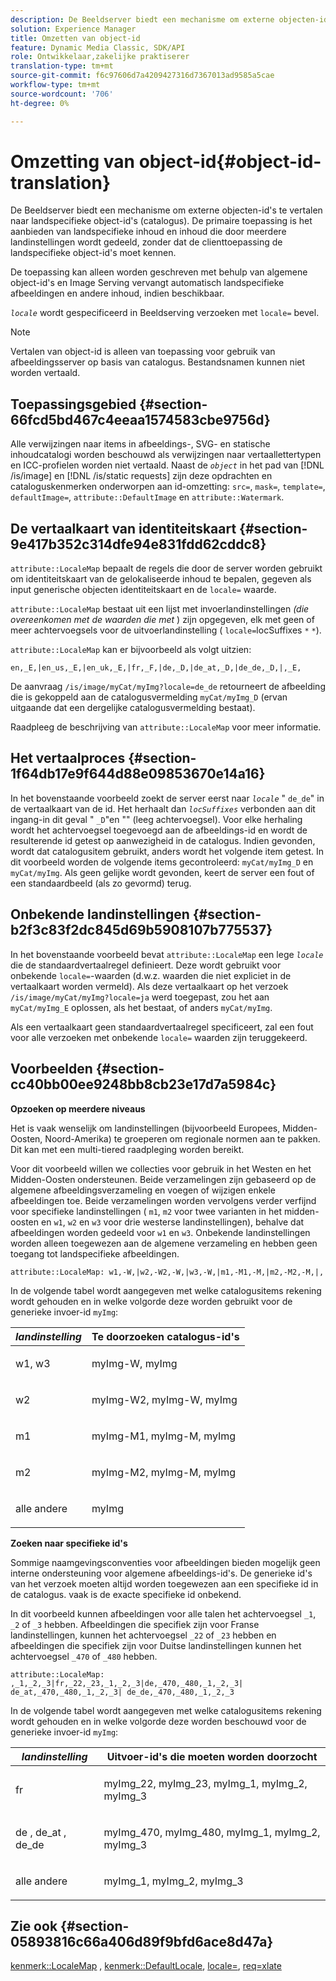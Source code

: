 ```yaml
---
description: De Beeldserver biedt een mechanisme om externe objecten-id's te vertalen naar landspecifieke object-id's (catalogus). De primaire toepassing is het aanbieden van landspecifieke inhoud en inhoud die door meerdere landinstellingen wordt gedeeld, zonder dat de clienttoepassing de landspecifieke object-id's moet kennen.
solution: Experience Manager
title: Omzetten van object-id
feature: Dynamic Media Classic, SDK/API
role: Ontwikkelaar,zakelijke praktiserer
translation-type: tm+mt
source-git-commit: f6c97606d7a4209427316d7367013ad9585a5cae
workflow-type: tm+mt
source-wordcount: '706'
ht-degree: 0%

---
```



# Omzetting van object-id{#object-id-translation}

De Beeldserver biedt een mechanisme om externe objecten-id&#39;s te vertalen naar landspecifieke object-id&#39;s (catalogus). De primaire toepassing is het aanbieden van landspecifieke inhoud en inhoud die door meerdere landinstellingen wordt gedeeld, zonder dat de clienttoepassing de landspecifieke object-id&#39;s moet kennen.

De toepassing kan alleen worden geschreven met behulp van algemene object-id&#39;s en Image Serving vervangt automatisch landspecifieke afbeeldingen en andere inhoud, indien beschikbaar.

*`locale`* wordt gespecificeerd in Beeldserving verzoeken met `locale=` bevel.

>[!NOTE]
>
>Vertalen van object-id is alleen van toepassing voor gebruik van afbeeldingsserver op basis van catalogus. Bestandsnamen kunnen niet worden vertaald.

## Toepassingsgebied {#section-66fcd5bd467c4eeaa1574583cbe9756d}

Alle verwijzingen naar items in afbeeldings-, SVG- en statische inhoudcatalogi worden beschouwd als verwijzingen naar vertaallettertypen en ICC-profielen worden niet vertaald. Naast de *`object`* in het pad van [!DNL /is/image] en [!DNL /is/static requests] zijn deze opdrachten en cataloguskenmerken onderworpen aan id-omzetting: `src=`, `mask=`, `template=`, `defaultImage=`, `attribute::DefaultImage` en `attribute::Watermark`.

## De vertaalkaart van identiteitskaart {#section-9e417b352c314dfe94e831fdd62cddc8}

`attribute::LocaleMap` bepaalt de regels die door de server worden gebruikt om identiteitskaart van de gelokaliseerde inhoud te bepalen, gegeven als input generische objecten identiteitskaart en de  `locale=` waarde.

`attribute::LocaleMap` bestaat uit een lijst met invoerlandinstellingen *(die overeenkomen met de waarden die met* ) zijn opgegeven, elk met geen of meer achtervoegsels voor de uitvoerlandinstelling (  `locale=`locSuffixes `*` `*`).

`attribute::LocaleMap` kan er bijvoorbeeld als volgt uitzien:

`en,_E,|en_us,_E,|en_uk,_E,|fr,_F,|de,_D,|de_at,_D,|de_de,_D,|,_E,`

De aanvraag `/is/image/myCat/myImg?locale=de_de` retourneert de afbeelding die is gekoppeld aan de catalogusvermelding `myCat/myImg_D` (ervan uitgaande dat een dergelijke catalogusvermelding bestaat).

Raadpleeg de beschrijving van `attribute::LocaleMap` voor meer informatie.

## Het vertaalproces {#section-1f64db17e9f644d88e09853670e14a16}

In het bovenstaande voorbeeld zoekt de server eerst naar *`locale`* &quot; `de_de`&quot; in de vertaalkaart van de id. Het herhaalt dan *`locSuffixes`* verbonden aan dit ingang-in dit geval &quot; `_D`&quot;en &quot;&quot; (leeg achtervoegsel). Voor elke herhaling wordt het achtervoegsel toegevoegd aan de afbeeldings-id en wordt de resulterende id getest op aanwezigheid in de catalogus. Indien gevonden, wordt dat catalogusitem gebruikt, anders wordt het volgende item getest. In dit voorbeeld worden de volgende items gecontroleerd: `myCat/myImg_D` en `myCat/myImg`. Als geen gelijke wordt gevonden, keert de server een fout of een standaardbeeld (als zo gevormd) terug.

## Onbekende landinstellingen {#section-b2f3c83f2dc845d69b5908107b775537}

In het bovenstaande voorbeeld bevat `attribute::LocaleMap` een lege *`locale`* die de standaardvertaalregel definieert. Deze wordt gebruikt voor onbekende `locale=`-waarden (d.w.z. waarden die niet expliciet in de vertaalkaart worden vermeld). Als deze vertaalkaart op het verzoek `/is/image/myCat/myImg?locale=ja` werd toegepast, zou het aan `myCat/myImg_E` oplossen, als het bestaat, of anders `myCat/myImg`.

Als een vertaalkaart geen standaardvertaalregel specificeert, zal een fout voor alle verzoeken met onbekende `locale=` waarden zijn teruggekeerd.

## Voorbeelden {#section-cc40bb00ee9248bb8cb23e17d7a5984c}

**Opzoeken op meerdere niveaus**

Het is vaak wenselijk om landinstellingen (bijvoorbeeld Europees, Midden-Oosten, Noord-Amerika) te groeperen om regionale normen aan te pakken. Dit kan met een multi-tiered raadpleging worden bereikt.

Voor dit voorbeeld willen we collecties voor gebruik in het Westen en het Midden-Oosten ondersteunen. Beide verzamelingen zijn gebaseerd op de algemene afbeeldingsverzameling en voegen of wijzigen enkele afbeeldingen toe. Beide verzamelingen worden vervolgens verder verfijnd voor specifieke landinstellingen ( `m1`, `m2` voor twee varianten in het midden-oosten en `w1`, `w2` en `w3` voor drie westerse landinstellingen), behalve dat afbeeldingen worden gedeeld voor `w1` en `w3`. Onbekende landinstellingen worden alleen toegewezen aan de algemene verzameling en hebben geen toegang tot landspecifieke afbeeldingen.

`attribute::LocaleMap: w1,-W,|w2,-W2,-W,|w3,-W,|m1,-M1,-M,|m2,-M2,-M,|,`

In de volgende tabel wordt aangegeven met welke catalogusitems rekening wordt gehouden en in welke volgorde deze worden gebruikt voor de generieke invoer-id `myImg`:

<table id="table_97EB13E3DB9B48D3A4184D5ECC8E9F86"> 
 <thead> 
  <tr> 
   <th class="entry"> <b> <i>landinstelling</i> </b> </th> 
   <th class="entry"> <b>Te doorzoeken catalogus-id's</b> </th> 
  </tr> 
 </thead>
 <tbody> 
  <tr> 
   <td> <p> <span class="codeph"> w1, w3  </span> </p> </td> 
   <td> <p> <span class="codeph"> myImg-W, myImg  </span> </p> </td> 
  </tr> 
  <tr> 
   <td> <p> <span class="codeph"> w2  </span> </p> </td> 
   <td> <p> <span class="codeph"> myImg-W2, myImg-W, myImg  </span> </p> </td> 
  </tr> 
  <tr> 
   <td> <p> <span class="codeph"> m1  </span> </p> </td> 
   <td> <p> <span class="codeph"> myImg-M1, myImg-M, myImg  </span> </p> </td> 
  </tr> 
  <tr> 
   <td> <p> <span class="codeph"> m2  </span> </p> </td> 
   <td> <p> <span class="codeph"> myImg-M2, myImg-M, myImg  </span> </p> </td> 
  </tr> 
  <tr> 
   <td> <p>alle andere </p> </td> 
   <td> <p> <span class="codeph"> myImg  </span> </p> </td> 
  </tr> 
 </tbody> 
</table>

**Zoeken naar specifieke id&#39;s**

Sommige naamgevingsconventies voor afbeeldingen bieden mogelijk geen interne ondersteuning voor algemene afbeeldings-id&#39;s. De generieke id&#39;s van het verzoek moeten altijd worden toegewezen aan een specifieke id in de catalogus. vaak is de exacte specifieke id onbekend.

In dit voorbeeld kunnen afbeeldingen voor alle talen het achtervoegsel `_1`, `_2` of `_3` hebben. Afbeeldingen die specifiek zijn voor Franse landinstellingen, kunnen het achtervoegsel `_22` of `_23` hebben en afbeeldingen die specifiek zijn voor Duitse landinstellingen kunnen het achtervoegsel `_470` of `_480` hebben.

`attribute::LocaleMap: ,_1,_2,_3|fr,_22,_23,_1,_2,_3|de,_470,_480,_1,_2,_3| de_at,_470,_480,_1,_2,_3| de_de,_470,_480,_1,_2,_3`

In de volgende tabel wordt aangegeven met welke catalogusitems rekening wordt gehouden en in welke volgorde deze worden beschouwd voor de generieke invoer-id `myImg`:

<table id="table_A7EE4AA0F1C24284B83CC4B40622D24F"> 
 <thead> 
  <tr> 
   <th class="entry"> <b> <i>landinstelling</i> </b> </th> 
   <th class="entry"> <b>Uitvoer-id's die moeten worden doorzocht</b> </th> 
  </tr> 
 </thead>
 <tbody> 
  <tr> 
   <td> <p> <span class="codeph"> fr  </span> </p> </td> 
   <td> <p> <span class="codeph"> myImg_22, myImg_23, myImg_1, myImg_2, myImg_3  </span> </p> </td> 
  </tr> 
  <tr> 
   <td> <p> <span class="codeph"> de  </span>,  <span class="codeph"> de_at  </span>,  <span class="codeph"> de_de  </span> </p> </td> 
   <td> <p> <span class="codeph"> myImg_470, myImg_480, myImg_1, myImg_2, myImg_3  </span> </p> </td> 
  </tr> 
  <tr> 
   <td> <p>alle andere </p> </td> 
   <td> <p> <span class="codeph"> myImg_1, myImg_2, myImg_3  </span> </p> </td> 
  </tr> 
 </tbody> 
</table>

## Zie ook {#section-05893816c66a406d89f9bfd6ace8d47a}

[kenmerk::LocaleMap](../../../../../is-api/image-catalog/image-serving-api-ref/c-image-catalog-reference/c-attributes-reference/r-localemap.md#reference-49bbf598f8ea47c3a563755cef306318) ,  [kenmerk::DefaultLocale](../../../../../is-api/image-catalog/image-serving-api-ref/c-image-catalog-reference/c-attributes-reference/r-defaultlocale.md#reference-69462ad9923f464f80c2c012342a6b6b),  [locale=](../../../../../is-api/http-ref/image-serving-api-ref/c-http-protocol-reference/c-command-reference/r-locale.md#reference-8a846b2fbc004a12821b956ed3b25cfb),  [req=xlate](../../../../../is-api/http-ref/image-serving-api-ref/c-http-protocol-reference/c-command-reference/r-req/r-req.md#reference-907cdb4a97034db7ad94695f25552e76)
